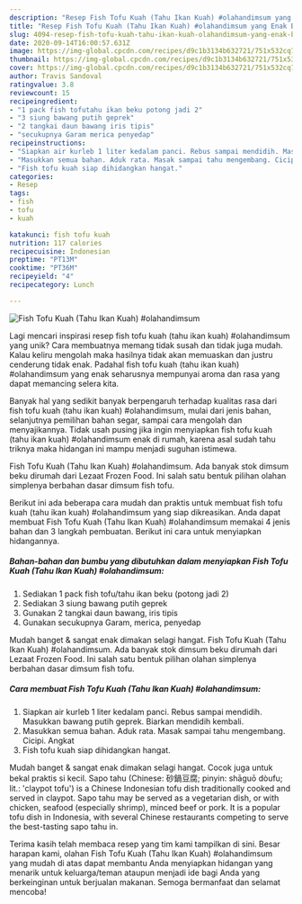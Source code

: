 ```yaml
---
description: "Resep Fish Tofu Kuah (Tahu Ikan Kuah) #olahandimsum yang Enak Banget"
title: "Resep Fish Tofu Kuah (Tahu Ikan Kuah) #olahandimsum yang Enak Banget"
slug: 4094-resep-fish-tofu-kuah-tahu-ikan-kuah-olahandimsum-yang-enak-banget
date: 2020-09-14T16:00:57.631Z
image: https://img-global.cpcdn.com/recipes/d9c1b3134b632721/751x532cq70/fish-tofu-kuah-tahu-ikan-kuah-olahandimsum-foto-resep-utama.jpg
thumbnail: https://img-global.cpcdn.com/recipes/d9c1b3134b632721/751x532cq70/fish-tofu-kuah-tahu-ikan-kuah-olahandimsum-foto-resep-utama.jpg
cover: https://img-global.cpcdn.com/recipes/d9c1b3134b632721/751x532cq70/fish-tofu-kuah-tahu-ikan-kuah-olahandimsum-foto-resep-utama.jpg
author: Travis Sandoval
ratingvalue: 3.8
reviewcount: 15
recipeingredient:
- "1 pack fish tofutahu ikan beku potong jadi 2"
- "3 siung bawang putih geprek"
- "2 tangkai daun bawang iris tipis"
- "secukupnya Garam merica penyedap"
recipeinstructions:
- "Siapkan air kurleb 1 liter kedalam panci. Rebus sampai mendidih. Masukkan bawang putih geprek. Biarkan mendidih kembali."
- "Masukkan semua bahan. Aduk rata. Masak sampai tahu mengembang. Cicipi. Angkat"
- "Fish tofu kuah siap dihidangkan hangat."
categories:
- Resep
tags:
- fish
- tofu
- kuah

katakunci: fish tofu kuah 
nutrition: 117 calories
recipecuisine: Indonesian
preptime: "PT13M"
cooktime: "PT36M"
recipeyield: "4"
recipecategory: Lunch

---
```



![Fish Tofu Kuah (Tahu Ikan Kuah) #olahandimsum](https://img-global.cpcdn.com/recipes/d9c1b3134b632721/751x532cq70/fish-tofu-kuah-tahu-ikan-kuah-olahandimsum-foto-resep-utama.jpg)

Lagi mencari inspirasi resep fish tofu kuah (tahu ikan kuah) #olahandimsum yang unik? Cara membuatnya memang tidak susah dan tidak juga mudah. Kalau keliru mengolah maka hasilnya tidak akan memuaskan dan justru cenderung tidak enak. Padahal fish tofu kuah (tahu ikan kuah) #olahandimsum yang enak seharusnya mempunyai aroma dan rasa yang dapat memancing selera kita.

Banyak hal yang sedikit banyak berpengaruh terhadap kualitas rasa dari fish tofu kuah (tahu ikan kuah) #olahandimsum, mulai dari jenis bahan, selanjutnya pemilihan bahan segar, sampai cara mengolah dan menyajikannya. Tidak usah pusing jika ingin menyiapkan fish tofu kuah (tahu ikan kuah) #olahandimsum enak di rumah, karena asal sudah tahu triknya maka hidangan ini mampu menjadi suguhan istimewa.

Fish Tofu Kuah (Tahu Ikan Kuah) #olahandimsum. Ada banyak stok dimsum beku dirumah dari Lezaat Frozen Food. Ini salah satu bentuk pilihan olahan simplenya berbahan dasar dimsum fish tofu.


Berikut ini ada beberapa cara mudah dan praktis untuk membuat fish tofu kuah (tahu ikan kuah) #olahandimsum yang siap dikreasikan. Anda dapat membuat Fish Tofu Kuah (Tahu Ikan Kuah) #olahandimsum memakai 4 jenis bahan dan 3 langkah pembuatan. Berikut ini cara untuk menyiapkan hidangannya.

<!--inarticleads1-->

##### Bahan-bahan dan bumbu yang dibutuhkan dalam menyiapkan Fish Tofu Kuah (Tahu Ikan Kuah) #olahandimsum:

1. Sediakan 1 pack fish tofu/tahu ikan beku (potong jadi 2)
1. Sediakan 3 siung bawang putih geprek
1. Gunakan 2 tangkai daun bawang, iris tipis
1. Gunakan secukupnya Garam, merica, penyedap


Mudah banget &amp; sangat enak dimakan selagi hangat. Fish Tofu Kuah (Tahu Ikan Kuah) #olahandimsum. Ada banyak stok dimsum beku dirumah dari Lezaat Frozen Food. Ini salah satu bentuk pilihan olahan simplenya berbahan dasar dimsum fish tofu. 

<!--inarticleads2-->

##### Cara membuat Fish Tofu Kuah (Tahu Ikan Kuah) #olahandimsum:

1. Siapkan air kurleb 1 liter kedalam panci. Rebus sampai mendidih. Masukkan bawang putih geprek. Biarkan mendidih kembali.
1. Masukkan semua bahan. Aduk rata. Masak sampai tahu mengembang. Cicipi. Angkat
1. Fish tofu kuah siap dihidangkan hangat.


Mudah banget &amp; sangat enak dimakan selagi hangat. Cocok juga untuk bekal praktis si kecil. Sapo tahu (Chinese: 砂鍋豆腐; pinyin: shāguō dòufu; lit.: &#39;claypot tofu&#39;) is a Chinese Indonesian tofu dish traditionally cooked and served in claypot. Sapo tahu may be served as a vegetarian dish, or with chicken, seafood (especially shrimp), minced beef or pork. It is a popular tofu dish in Indonesia, with several Chinese restaurants competing to serve the best-tasting sapo tahu in. 

Terima kasih telah membaca resep yang tim kami tampilkan di sini. Besar harapan kami, olahan Fish Tofu Kuah (Tahu Ikan Kuah) #olahandimsum yang mudah di atas dapat membantu Anda menyiapkan hidangan yang menarik untuk keluarga/teman ataupun menjadi ide bagi Anda yang berkeinginan untuk berjualan makanan. Semoga bermanfaat dan selamat mencoba!
